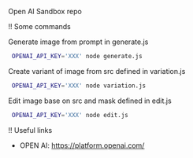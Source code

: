 Open AI Sandbox repo

!! Some commands

Generate image from prompt in generate.js
```bash
 OPENAI_API_KEY='XXX' node generate.js
```

Create variant of image from src defined in variation.js
```bash
 OPENAI_API_KEY='XXX' node variation.js 
```

Edit image base on src and mask defined in edit.js
```bash
 OPENAI_API_KEY='XXX' node edit.js 
```

!! Useful links

* OPEN AI: https://platform.openai.com/